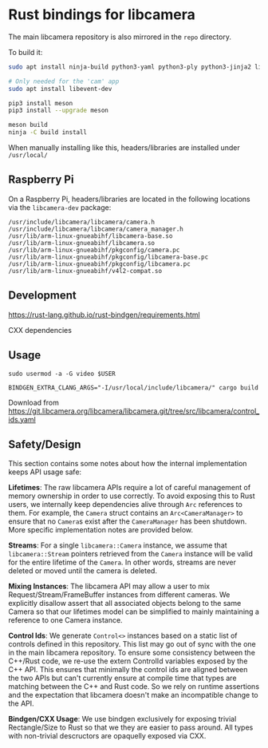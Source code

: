 # Rust bindings for libcamera

The main libcamera repository is also mirrored in the `repo` directory.

To build it:

```bash
sudo apt install ninja-build python3-yaml python3-ply python3-jinja2 libboost-dev libgnutls28-dev openssl

# Only needed for the 'cam' app
sudo apt install libevent-dev

pip3 install meson
pip3 install --upgrade meson

meson build
ninja -C build install
```

When manually installing like this, headers/libraries are installed under `/usr/local/`

## Raspberry Pi

On a Raspberry Pi, headers/libraries are located in the following locations via the `libcamera-dev` package:

```
/usr/include/libcamera/libcamera/camera.h
/usr/include/libcamera/libcamera/camera_manager.h
/usr/lib/arm-linux-gnueabihf/libcamera-base.so
/usr/lib/arm-linux-gnueabihf/libcamera.so
/usr/lib/arm-linux-gnueabihf/pkgconfig/camera.pc
/usr/lib/arm-linux-gnueabihf/pkgconfig/libcamera-base.pc
/usr/lib/arm-linux-gnueabihf/pkgconfig/libcamera.pc
/usr/lib/arm-linux-gnueabihf/v4l2-compat.so
```


## Development

https://rust-lang.github.io/rust-bindgen/requirements.html

CXX dependencies

## Usage

```
sudo usermod -a -G video $USER
```

```
BINDGEN_EXTRA_CLANG_ARGS="-I/usr/local/include/libcamera/" cargo build
```

Download from https://git.libcamera.org/libcamera/libcamera.git/tree/src/libcamera/control_ids.yaml

## Safety/Design

This section contains some notes about how the internal implementation keeps API usage safe:

**Lifetimes**: The raw libcamera APIs require a lot of careful management of memory ownership in order to use
correctly. To avoid exposing this to Rust users, we internally keep dependencies alive through
`Arc` references to them. For example, the `Camera` struct contains an `Arc<CameraManager>` to
ensure that no `Camera`s exist after the `CameraManager` has been shutdown. More specific
implementation notes are provided below.

**Streams**: For a single `libcamera::Camera` instance, we assume that `libcamera::Stream` pointers retrieved from the `Camera` instance will be valid for the entire lifetime of the `Camera`. In other words, streams are never deleted or moved until the camera is deleted.

**Mixing Instances**: The libcamera API may allow a user to mix Request/Stream/FrameBuffer instances from different cameras. We explicitly disallow assert that all associated objects belong to the same Camera so that our lifetimes model can be simplified to mainly maintaining a reference to one Camera instance.

**Control Ids**: We generate `Control<>` instances based on a static list of controls defined in this repository. This list may go out of sync with the one in the main libcamera repository. To ensure some consistency between the C++/Rust code, we re-use the extern ControlId variables exposed by the C++ API. This ensures that minimally the control ids are aligned between the two APIs but can't currently ensure at compile time that types are matching between the C++ and Rust code. So we rely on runtime assertions and the expectation that libcamera doesn't make an incompatible change to the API.

**Bindgen/CXX Usage**: We use bindgen exclusively for exposing trivial Rectangle/Size to Rust so that we they are easier to pass around. All types with non-trivial descructors are opaquelly exposed via CXX.